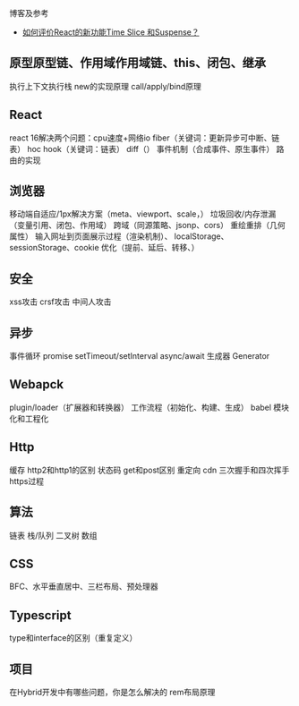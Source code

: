 博客及参考
- [如何评价React的新功能Time Slice 和Suspense？](https://www.zhihu.com/question/268028123)

## 原型原型链、作用域作用域链、this、闭包、继承
执行上下文执行栈
new的实现原理
call/apply/bind原理
## React
react 16解决两个问题：cpu速度+网络io
fiber（关键词：更新异步可中断、链表）
hoc
hook（关键词：链表）
diff（）
事件机制（合成事件、原生事件）
路由的实现
## 浏览器
移动端自适应/1px解决方案（meta、viewport、scale，）
垃圾回收/内存泄漏（变量引用、闭包、作用域）
跨域（同源策略、jsonp、cors）
重绘重排（几何属性）
输入网址到页面展示过程（渲染机制）、
localStorage、sessionStorage、cookie
优化（提前、延后、转移、）
## 安全
xss攻击
crsf攻击
中间人攻击
## 异步
事件循环
promise
setTimeout/setInterval
async/await
生成器 Generator
## Webapck
plugin/loader（扩展器和转换器）
工作流程（初始化、构建、生成）
babel
模块化和工程化
## Http
缓存
http2和http1的区别
状态码
get和post区别
重定向
cdn
三次握手和四次挥手
https过程
## 算法
链表
栈/队列
二叉树
数组
## CSS
BFC、水平垂直居中、三栏布局、预处理器
## Typescript
type和interface的区别（重复定义）

## 项目
在Hybrid开发中有哪些问题，你是怎么解决的
rem布局原理